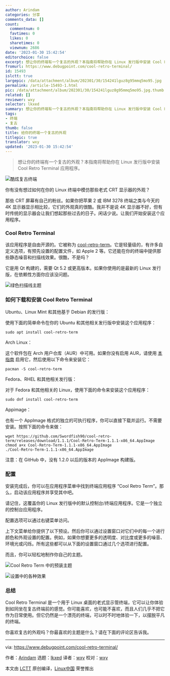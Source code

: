 ```yaml
---
author: Arindam
categories: 分享
comments_data: []
count:
  commentnum: 0
  favtimes: 0
  likes: 0
  sharetimes: 0
  viewnum: 2686
date: '2023-01-30 15:42:54'
editorchoice: false
excerpt: 想让你的终端有一个复古的外观？本指南将帮助你在 Linux 发行版中安装 Cool Retro Terminal 应用程序。
fromurl: https://www.debugpoint.com/cool-retro-terminal/
id: 15493
islctt: true
largepic: /data/attachment/album/202301/30/154241lguz8g95mmq5mo95.jpg
permalink: /article-15493-1.html
pic: /data/attachment/album/202301/30/154241lguz8g95mmq5mo95.jpg.thumb.jpg
related: []
reviewer: wxy
selector: lkxed
summary: 想让你的终端有一个复古的外观？本指南将帮助你在 Linux 发行版中安装 Cool Retro Terminal 应用程序。
tags:
- 终端
- 复古
thumb: false
title: 给你的终端一个复古的外观
titlepic: true
translator: wxy
updated: '2023-01-30 15:42:54'
---
```



> 
> 想让你的终端有一个复古的外观？本指南将帮助你在 Linux 发行版中安装 Cool Retro Terminal 应用程序。
> 
> 
> 


![酷炫复古终端](/data/attachment/album/202301/30/154241lguz8g95mmq5mo95.jpg)


你有没有想过如何在你的 Linux 终端中模仿那些老式 CRT 显示器的外观？


那些 CRT 屏幕有自己的粉丝。如果你把苹果 2 或 IBM 3278 终端之类与今天的 4K 显示器显示相比较，它们的外观真的很酷。我并不是说 4K 显示器不好，但有时传统的显示器会让我们想起那些过去的日子。闲话少说。让我们开始安装这个应用程序。


### Cool Retro Terminal


该应用程序是自由开源的。它被称为 [cool-retro-term](https://github.com/Swordfish90/cool-retro-term)。它是轻量级的，有许多自定义选项，有预先设置的配置文件，如 Apple 2 等。它还能在你的终端中提供那些静态噪音和扫描线效果。很酷，不是吗？


它是用 Qt 构建的，需要 Qt 5.2 或更高版本。如果你使用的是最新的 Linux 发行版，在依赖性方面你应该没问题。


![绿色扫描线主题](/data/attachment/album/202301/30/154241opgc4pc6huutpgq4.jpg)


### 如何下载和安装 Cool Retro Terminal


Ubuntu、Linux Mint 和其他基于 Debian 的发行版：


使用下面的简单命令在你的 Ubuntu 和其他相关发行版中安装这个应用程序：



```
sudo apt install cool-retro-term

```

Arch Linux：


这个软件包在 Arch 用户仓库（AUR）中可用。如果你没有启用 AUR，请使用 [本指南](https://www.debugpoint.com/2021/01/install-yay-arch/) 启用它，然后使用以下命令来安装它：



```
pacman -S cool-retro-term

```

Fedora、RHEL 和其他相关发行版：


对于 Fedora 和其他相关的 Linux，使用下面的命令来安装这个应用程序：



```
sudo dnf install cool-retro-term

```

Appimage：


也有一个 AppImage 格式的独立的可执行程序，你可以直接下载并运行。不需要安装。按照下面的命令来做：



```
wget https://github.com/Swordfish90/cool-retro-term/releases/download/1.1.1/Cool-Retro-Term-1.1.1-x86_64.AppImage
chmod a+x Cool-Retro-Term-1.1.1-x86_64.AppImage
./Cool-Retro-Term-1.1.1-x86_64.AppImage

```

注意：在 GitHub 中，没有 1.2.0 以后的版本的 AppImage 构建版。


### 配置


安装完成后，你可以在应用程序菜单中找到终端应用程序 “Cool Retro Term”。那么，启动该应用程序并享受其中吧。


请记住，这覆盖你的 Linux 发行版中的默认控制台/终端应用程序。它是一个独立的控制台应用程序。


配置选项可以通过右键菜单访问。


上下文菜单给你提供了以下预设。然后你可以通过设置窗口对它们中的每一个进行颜色和外观设置的配置。例如，如果你想要更多的透明度、对比度或更多的噪音、环境光或闪烁。所有这些都可以从下面的设置窗口通过几个选项进行配置。


而且，你可以轻松地制作你自己的主题。


![Cool Retro Term 中的预装主题](/data/attachment/album/202301/30/154246se93q3q8zzucr9qm.jpg)


![设置中的各种效果](/data/attachment/album/202301/30/154252kmff5ugsfkz5ffvw.jpg)


### 总结


Cool Retro Terminal 是一个用于 Linux 桌面的老式显示管终端，它可以让你体验到如同坐在复古终端前的感觉。你可能喜欢，也可能不喜欢，而且人们几乎不把它作为日常使用。但它仍然是一个漂亮的终端，可以时不时地体验一下，以摆脱平凡的终端。


你喜欢复古的外观吗？你最喜欢的主题是什么？请在下面的评论区告诉我。




---


via: <https://www.debugpoint.com/cool-retro-terminal/>


作者：[Arindam](https://www.debugpoint.com/author/admin1/) 选题：[lkxed](https://github.com/lkxed) 译者：[wxy](https://github.com/wxy) 校对：[wxy](https://github.com/wxy)


本文由 [LCTT](https://github.com/LCTT/TranslateProject) 原创编译，[Linux中国](https://linux.cn/) 荣誉推出